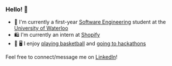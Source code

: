### Hello! 👋

- 🏫 I'm currently a first-year [Software Engineering](https://uwaterloo.ca/software-engineering/) student at the [University of Waterloo](https://uwaterloo.ca/)
- 🛍️ I'm currently an intern at [Shopify](https://www.shopify.com/)
- 🏀 🖥️ I enjoy [playing basketball](https://instagram.com/lucaskamadakim) and [going to hackathons](https://devpost.com/lucaskamadakim)

Feel free to connect/message me on [LinkedIn](https://www.linkedin.com/in/lucaskim65/)!
